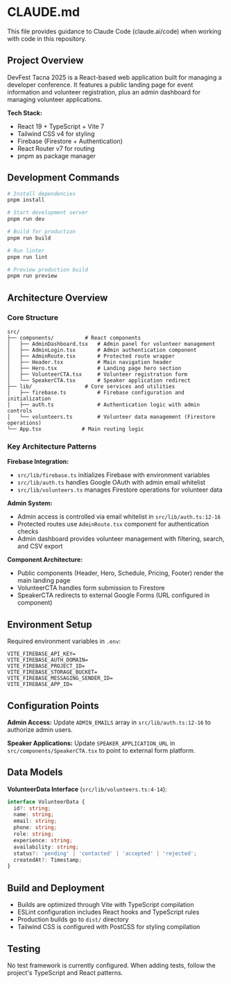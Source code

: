 # CLAUDE.md

This file provides guidance to Claude Code (claude.ai/code) when working with code in this repository.

## Project Overview

DevFest Tacna 2025 is a React-based web application built for managing a developer conference. It features a public landing page for event information and volunteer registration, plus an admin dashboard for managing volunteer applications.

**Tech Stack:**
- React 19 + TypeScript + Vite 7
- Tailwind CSS v4 for styling
- Firebase (Firestore + Authentication)
- React Router v7 for routing
- pnpm as package manager

## Development Commands

```bash
# Install dependencies
pnpm install

# Start development server
pnpm run dev

# Build for production
pnpm run build

# Run linter
pnpm run lint

# Preview production build
pnpm run preview
```

## Architecture Overview

### Core Structure
```
src/
├── components/          # React components
│   ├── AdminDashboard.tsx   # Admin panel for volunteer management
│   ├── AdminLogin.tsx       # Admin authentication component
│   ├── AdminRoute.tsx       # Protected route wrapper
│   ├── Header.tsx           # Main navigation header
│   ├── Hero.tsx             # Landing page hero section
│   ├── VolunteerCTA.tsx     # Volunteer registration form
│   └── SpeakerCTA.tsx       # Speaker application redirect
├── lib/                 # Core services and utilities
│   ├── firebase.ts          # Firebase configuration and initialization
│   ├── auth.ts              # Authentication logic with admin controls
│   └── volunteers.ts        # Volunteer data management (Firestore operations)
└── App.tsx             # Main routing logic
```

### Key Architecture Patterns

**Firebase Integration:**
- `src/lib/firebase.ts` initializes Firebase with environment variables
- `src/lib/auth.ts` handles Google OAuth with admin email whitelist
- `src/lib/volunteers.ts` manages Firestore operations for volunteer data

**Admin System:**
- Admin access is controlled via email whitelist in `src/lib/auth.ts:12-16`
- Protected routes use `AdminRoute.tsx` component for authentication checks
- Admin dashboard provides volunteer management with filtering, search, and CSV export

**Component Architecture:**
- Public components (Header, Hero, Schedule, Pricing, Footer) render the main landing page
- VolunteerCTA handles form submission to Firestore
- SpeakerCTA redirects to external Google Forms (URL configured in component)

## Environment Setup

Required environment variables in `.env`:
```
VITE_FIREBASE_API_KEY=
VITE_FIREBASE_AUTH_DOMAIN=
VITE_FIREBASE_PROJECT_ID=
VITE_FIREBASE_STORAGE_BUCKET=
VITE_FIREBASE_MESSAGING_SENDER_ID=
VITE_FIREBASE_APP_ID=
```

## Configuration Points

**Admin Access:** Update `ADMIN_EMAILS` array in `src/lib/auth.ts:12-16` to authorize admin users.

**Speaker Applications:** Update `SPEAKER_APPLICATION_URL` in `src/components/SpeakerCTA.tsx` to point to external form platform.

## Data Models

**VolunteerData Interface** (`src/lib/volunteers.ts:4-14`):
```typescript
interface VolunteerData {
  id?: string;
  name: string;
  email: string;
  phone: string;
  role: string;
  experience: string;
  availability: string;
  status?: 'pending' | 'contacted' | 'accepted' | 'rejected';
  createdAt?: Timestamp;
}
```

## Build and Deployment

- Builds are optimized through Vite with TypeScript compilation
- ESLint configuration includes React hooks and TypeScript rules
- Production builds go to `dist/` directory
- Tailwind CSS is configured with PostCSS for styling compilation

## Testing

No test framework is currently configured. When adding tests, follow the project's TypeScript and React patterns.
